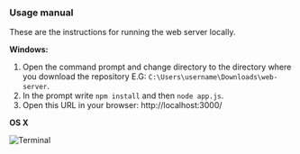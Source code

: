 ### Usage manual

These are the instructions for running the web server locally.


**Windows:** 

1. Open the command prompt and change directory to the directory where you download the repository E.G: `C:\Users\username\Downloads\web-server`.
2. In the prompt write `npm install` and then `node app.js`.
3. Open this URL in your browser: http://localhost:3000/

**OS X**

![Terminal](https://github.com/PabloVallejo/web-server/blob/master/terminal.png)
